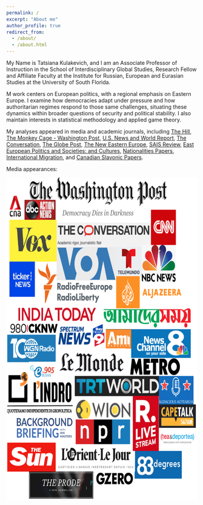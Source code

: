 ```yaml
---
permalink: /
excerpt: "About me"
author_profile: true
redirect_from: 
  - /about/
  - /about.html
---
```


My Name is Tatsiana Kulakevich, and I am an Associate Professor of Instruction in the School of Interdisciplinary Global Studies, Research Fellow and Affiliate Faculty at the Institute for Russian, European and Eurasian Studies at the University of South Florida.

M work centers on European politics, with a regional emphasis on Eastern Europe. I examine how democracies adapt under pressure and how authoritarian regimes respond to those same challenges, situating these dynamics within broader questions of security and political stability. I also maintain interests in statistical methodology and applied game theory.

My analyses appeared in media and academic journals, including [The Hill](https://thehill.com/opinion/international/5404093-belarus-emerges-from-western-isolation-but-the-opposition-is-still-fighting/), [The Monkey Cage - Washington Post](https://www.washingtonpost.com/politics/2022/09/14/belarus-russia-ukraine-putin-lukashenko/?fbclid=IwAR0tdXJEvVpoA3hPYY9eBU0FV-Qatx8M_aKy2hhiKhvOFfHvO2-mWgq-agU), [U.S. News and World Report](https://www.usnews.com/opinion/articles/2024-11-11/could-trump-turn-out-to-be-great-for-ukraine), [The Conversation](https://theconversation.com/3-reasons-why-a-trump-white-house-might-not-be-a-disaster-for-ukraine-in-fact-it-might-tighten-the-screws-on-russia-243227), [The Globe Post](https://theglobepost.com/2019/02/06/belarus-russia-it/), [The New Eastern Europe](https://neweasterneurope.eu/2021/03/09/russia-is-jailing-the-opposition-a-good-way-to-win/), [SAIS Review](https://muse.jhu.edu/article/783885), [East European Politics and Societies: and Cultures](http://eep.sagepub.com/content/early/2014/06/16/0888325414535429.abstract), [Nationalities Papers](https://www.cambridge.org/core/journals/nationalities-papers/article/antiauthoritarian-learning-prospects-for-democratization-in-belarus-based-on-a-study-of-polish-solidarity/0B05C923250A86C3E8AAB7E27F3542FA), [International Migration](https://onlinelibrary.wiley.com/doi/abs/10.1111/imig.12881), and [Canadian Slavonic Papers](https://www.tandfonline.com/doi/abs/10.1080/00085006.2021.1991744).

Media appearances:

<img src="/images/mediainterviews.png" alt="Media interviews" style="height: 850px; width:750px;" class="center"/>

